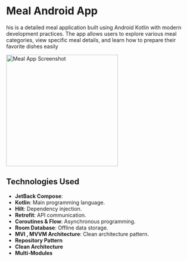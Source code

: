 # Meal Android App

his is a detailed meal application built using Android Kotlin with modern development practices. The app allows users to explore various meal categories, 
view specific meal details, and learn how to prepare their favorite dishes easily

<img src="https://raw.githubusercontent.com/alaafawzyy/Meal_Compose/master/app/assets/photo_2024-12-05_23-01-59.jpg" alt="Meal App Screenshot" width="300"/>



## Technologies Used
- **JetBack Compose**:
- **Kotlin**: Main programming language.
- **Hilt**: Dependency injection.
- **Retrofit**: API communication.
- **Coroutines & Flow**: Asynchronous programming.
- **Room Database**: Offline data storage.
- **MVI , MVVM Architecture**: Clean architecture pattern.
- **Repository Pattern**
- **Clean Architecture**
- **Multi-Modules**
